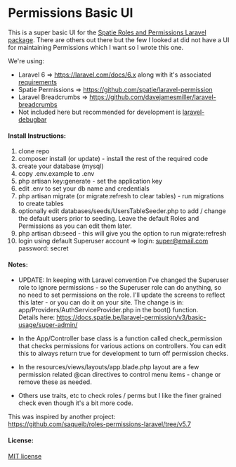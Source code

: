 # Permissions Basic UI

This is a super basic UI for the [Spatie Roles and Permissions Laravel package](https://github.com/spatie/laravel-permission).  There are others out there but the few I looked at did not have a UI for maintaining Permissions which I want so I wrote this one.

We're using:

* Laravel 6 => https://laravel.com/docs/6.x along with it's associated  [requirements](https://laravel.com/docs/6.x#server-requirements) 
* Spatie Permissions => https://github.com/spatie/laravel-permission
* Laravel Breadcrumbs => https://github.com/davejamesmiller/laravel-breadcrumbs
* Not included here but recommended for development is [laravel-debugbar](https://github.com/barryvdh/laravel-debugbar)

#### Install Instructions:

1) clone repo
2) composer install (or update) - install the rest of the required code
3) create your database (mysql)
4) copy .env.example to .env
5) php artisan key:generate - set the application key 
6) edit .env to set your db name and credentials
7) php artisan migrate (or migrate:refresh to clear tables) - run migrations to create tables
8) optionally edit databases/seeds/UsersTableSeeder.php to add / change the default users prior to seeding.  Leave the default Roles and Permissions as you can edit them later.
9) php artisan db:seed - this will give you the option to run migrate:refresh
10) login using default Superuser account =>  login: super@email.com password: secret

#### Notes:

* UPDATE: In keeping with Laravel convention I've changed the Superuser role to ignore permissions - so the Superuser role can do anything, so no need to set permissions on the role.  I'll update the screens to reflect this later - or you can do it on your site.  The change is in: app/Providers/AuthServiceProvider.php in the boot() function.  
 Details here: https://docs.spatie.be/laravel-permission/v3/basic-usage/super-admin/

* In the App/Controller base class is a function called check_permission that checks permissions for various actions on controllers.  You can edit this to always return true for development to turn off permission checks.

* In the resources/views/layouts/app.blade.php layout are a few permission related @can directives to control menu items - change or remove these as needed.

* Others use traits, etc to check roles / perms but I like the finer grained check even though it's a bit more code.

This was inspired by another project:  
https://github.com/saqueib/roles-permissions-laravel/tree/v5.7

#### License:

[MIT license](http://opensource.org/licenses/MIT)
